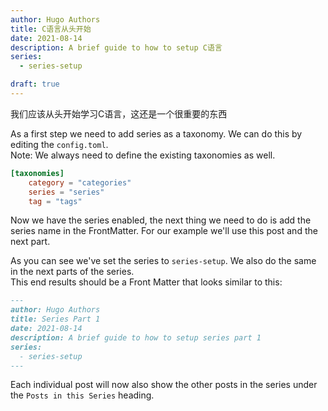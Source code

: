 ```yaml
---
author: Hugo Authors
title: C语言从头开始
date: 2021-08-14
description: A brief guide to how to setup C语言
series:
  - series-setup

draft: true
---
```


我们应该从头开始学习C语言，这还是一个很重要的东西

<!--more-->

As a first step we need to add series as a taxonomy. We can do this by editing the `config.toml`.  
Note: We always need to define the existing taxonomies as well.

```toml
[taxonomies]
    category = "categories"
    series = "series"
    tag = "tags"
```

Now we have the series enabled, the next thing we need to do is add the series name in the FrontMatter.
For our example we'll use this post and the next part.

As you can see we've set the series to `series-setup`. We also do the same in the next parts of the series.  
This end results should be a Front Matter that looks similar to this:

```md
---
author: Hugo Authors
title: Series Part 1
date: 2021-08-14
description: A brief guide to how to setup series part 1
series:
  - series-setup
---
```

Each individual post will now also show the other posts in the series under the `Posts in this Series` heading.
